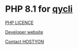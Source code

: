 # PHP 8.1 for [qycli](https://qycli.org)

[PHP LICENCE](https://www.php.net/license/3_01.txt)

[Developer website](https://qycli.org)

[Contact HOSTYON](mailto:qycli@hostyon.com)
